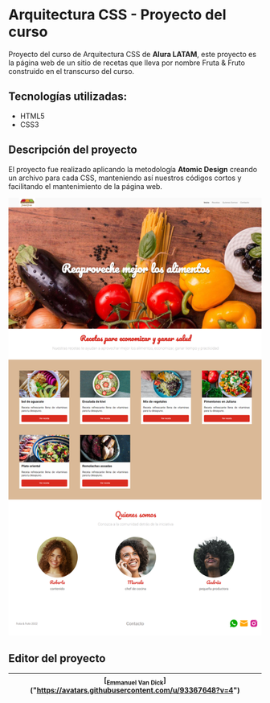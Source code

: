 # Arquitectura CSS - Proyecto del curso

Proyecto del curso de Arquitectura CSS de **Alura LATAM**, este proyecto es la página web de un sitio de recetas que lleva por nombre Fruta & Fruto construido en el transcurso del curso. 

## Tecnologías utilizadas:
- HTML5
- CSS3

## Descripción del proyecto
El proyecto fue realizado aplicando la metodología **Atomic Design** creando un archivo para cada CSS, manteniendo así nuestros códigos cortos y facilitando el mantenimiento de la página web.

![Imagen del proyecto](./assets/img/index.png) 

## Editor del proyecto

| [<sub>Emmanuel Van Dick</sub>] ("https://avatars.githubusercontent.com/u/93367648?v=4") |
| :---: |
